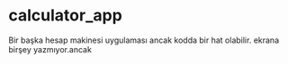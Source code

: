 # calculator_app

Bir başka hesap makinesi uygulaması
ancak kodda bir hat olabilir. ekrana birşey yazmıyor.ancak
